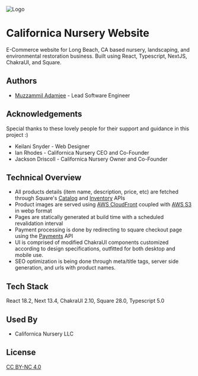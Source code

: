 
![Logo](https://californica-nursery-icons.s3.us-west-1.amazonaws.com/wordmark_web.png)


# Californica Nursery Website

E-Commerce website for Long Beach, CA based nursery, landscaping, and environmental restoration business. Built using React, Typescript, NextJS, ChakraUI, and Square.


## Authors

- [Muzzammil Adamjee](https://github.com/ComfyCoyote) - Lead Software Engineer


## Acknowledgements
Special thanks to these lovely people for their support and guidance in this project :)

 - Keilani Snyder - Web Designer
 - Ian Rhodes - Californica Nursery CEO and Co-Founder
 - Jackson Driscoll - Californica Nursery Owner and Co-Founder


## Technical Overview

- All products details (item name, description, price, etc) are fetched through Square's [Catalog](https://developer.squareup.com/reference/square/catalog-api) and [Inventory](https://developer.squareup.com/docs/inventory-api/what-it-does) APIs
- Product images are served using [AWS CloudFront](https://docs.aws.amazon.com/AmazonCloudFront/latest/DeveloperGuide/Introduction.html) coupled with [AWS S3](https://docs.aws.amazon.com/AmazonS3/latest/userguide/Welcome.html) in webp format
- Pages are statically generated at build time with a scheduled revalidation interval
- Payment processing is done by redirecting to square checkout page using the [Payments](https://developer.squareup.com/docs/payments-overview) API
- UI is comprised of modified ChakraUI components customized according to design specifications, outfitted for both desktop and mobile use.
- SEO optimization is being done through meta/title tags, server side generation, and urls with product names.


## Tech Stack

React 18.2, Next 13.4, ChakraUI 2.10, Square 28.0, Typescript 5.0



## Used By

- Californica Nursery LLC


## License

[CC BY-NC 4.0]( https://creativecommons.org/licenses/by-nc/4.0/)

